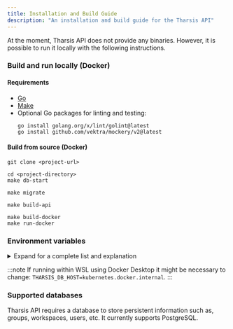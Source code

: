 ```yaml
---
title: Installation and Build Guide
description: "An installation and build guide for the Tharsis API"
---
```


At the moment, Tharsis API does not provide any binaries. However, it is possible to run it locally with the following instructions.

### Build and run locally (Docker)

#### Requirements

- [Go](https://go.dev/doc/install)
- [Make](https://www.gnu.org/software/make/)
- Optional Go packages for linting and testing:
  ```shell showLineNumbers
  go install golang.org/x/lint/golint@latest
  go install github.com/vektra/mockery/v2@latest
  ```

#### Build from source (Docker)

<!-- TODO: Replace with actual project URL -->

```shell title="Git clone the project to the local machine"
git clone <project-url>
```

```shell showLineNumbers title="Start the PostgreSQL database"
cd <project-directory>
make db-start
```

```shell title="Prepare the database"
make migrate
```

```shell title="Build the API binary"
make build-api
```

```shell showLineNumbers title="Build the API Docker image and run it"
make build-docker
make run-docker
```

### Environment variables

<details><summary>Expand for a complete list and explanation</summary>

|                                         Name |     Generic Value     | Description                                                    |
| -------------------------------------------: | :-------------------: | -------------------------------------------------------------- |
|       `THARSIS_OAUTH_PROVIDERS_0_ISSUER_URL` |           -           | Configured OIDC provider's issuer URL.                         |
|        `THARSIS_OAUTH_PROVIDERS_0_CLIENT_ID` |           -           | Client ID for identity provider.                               |
|   `THARSIS_OAUTH_PROVIDERS_0_USERNAME_CLAIM` |           -           | Supported username claim.                                      |
|                  `THARSIS_TFE_LOGIN_ENABLED` |         true          | Boolean specifying if Terraform Login is enabled.              |
|                `THARSIS_TFE_LOGIN_CLIENT_ID` |           -           | Client ID for Terraform login.                                 |
|                   `THARSIS_TFE_LOGIN_SCOPES` |           -           | Login scopes for Terraform login.                              |
|                        `THARSIS_DB_PASSWORD` |       postgres        | The clear-text password for the PostgreSQL database.           |
|                        `THARSIS_DB_USERNAME` |       postgres        | The username for the PostgreSQL database.                      |
|                  `THARSIS_DB_PASSWORD_CRYPT` |           -           | Encrypted version of the password for the PostgreSQL database. |
|                    `THARSIS_DB_PASSWORD_ARN` |         none          | The Amazon Resource Number (ARN) where DB password is stored.  |
|                            `THARSIS_DB_NAME` |        tharsis        | Username for PostgreSQL database.                              |
|                            `THARSIS_DB_HOST` |       localhost       | Host address the database container binds to.                  |
|                            `THARSIS_DB_PORT` |         5432          | Port number where API connects with the database.              |
|                        `THARSIS_DB_SSL_MODE` |         false         | Boolean indicating if database uses SSL.                       |
|           `THARSIS_OBJECT_STORE_PLUGIN_TYPE` |           -           | Object store plugin type.                                      |
|    `THARSIS_OBJECT_STORE_PLUGIN_DATA_BUCKET` |           -           | Name of the bucket where objects will be stored.               |
|    `THARSIS_OBJECT_STORE_PLUGIN_DATA_REGION` |           -           | Region where the object store is hosted.                       |
|           `THARSIS_JWS_PROVIDER_PLUGIN_TYPE` |           -           | JSON Web Signature (JWS) provider plugin type.                 |
|    `THARSIS_JWS_PROVIDER_PLUGIN_DATA_KEY_ID` |           -           | JWS provider key ID.                                           |
|    `THARSIS_JWS_PROVIDER_PLUGIN_DATA_REGION` |           -           | Region where plugin is hosted.                                 |
|         `THARSIS_JOB_DISPATCHER_PLUGIN_TYPE` |           -           | Type of job executor plugin: kubernetes, ecs, docker.          |
| `THARSIS_JOB_DISPATCHER_PLUGIN_DATA_API_URL` | http://localhost:8000 | Job dispatcher API URL.                                        |
|                            `THARSIS_API_URL` | http://localhost:8000 | Endpoint where Tharsis API will be accessible.                 |
|         `THARSIS_SERVICE_ACCOUNT_ISSUER_URL` |           -           | Issuer URL for Tharsis service account authentication.         |

</details>

:::note
If running within WSL using Docker Desktop it might be necessary to change: `THARSIS_DB_HOST=kubernetes.docker.internal`.
:::

### Supported databases

Tharsis API requires a database to store persistent information such as, groups, workspaces, users, etc. It currently supports PostgreSQL.
